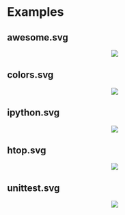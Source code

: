 # Examples
## awesome.svg
<p align="center">
    <img src="https://cdn.rawgit.com/nbedos/termtosvg/0.4.0rc0/examples/awesome.svg">
</p>

## colors.svg
<p align="center">
    <img src="https://cdn.rawgit.com/nbedos/termtosvg/0.4.0rc0/examples/colors.svg">
</p>

## ipython.svg
<p align="center">
    <img src="https://cdn.rawgit.com/nbedos/termtosvg/0.4.0rc0/examples/ipython.svg">
</p>

## htop.svg
<p align="center">
    <img src="https://cdn.rawgit.com/nbedos/termtosvg/0.4.0rc0/examples/htop.svg">
</p>

## unittest.svg
<p align="center">
    <img src="https://cdn.rawgit.com/nbedos/termtosvg/0.4.0rc0/examples/unittest.svg">
</p>
